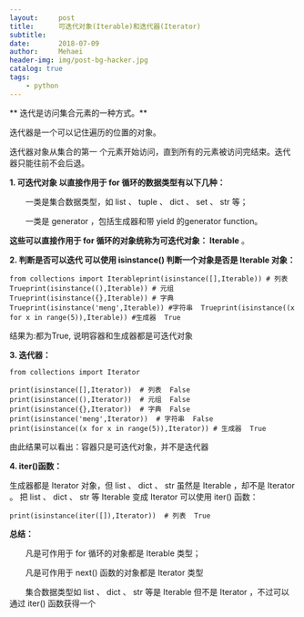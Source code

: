 ```yaml
---
layout:     post
title:      可迭代对象(Iterable)和迭代器(Iterator)
subtitle:   
date:       2018-07-09
author:     Mehaei
header-img: img/post-bg-hacker.jpg
catalog: true
tags:
    - python
---
```

** 迭代是访问集合元素的一种方式。**

迭代器是一个可以记住遍历的位置的对象。

迭代器对象从集合的第一 个元素开始访问，直到所有的元素被访问完结束。迭代器只能往前不会后退。

**1. 可迭代对象 以直接作用于 for 循环的数据类型有以下几种：**

　　一类是集合数据类型，如 list 、 tuple 、 dict 、 set 、 str 等；

　　一类是 generator ，包括生成器和带 yield 的generator function。

**这些可以直接作用于 for 循环的对象统称为可迭代对象： Iterable** 。

**2. 判断是否可以迭代 可以使用 isinstance() 判断一个对象是否是 Iterable 对象：**

```
from collections import Iterableprint(isinstance([],Iterable)) # 列表  Trueprint(isinstance((),Iterable)) # 元组 Trueprint(isinstance({},Iterable)) # 字典  Trueprint(isinstance('meng',Iterable)) #字符串  Trueprint(isinstance((x for x in range(5)),Iterable)) #生成器  True
```

结果为:都为True, 说明容器和生成器都是可迭代对象

**3. 迭代器：**

```
from collections import Iterator

print(isinstance([],Iterator))  # 列表  False
print(isinstance((),Iterator))  # 元组  False
print(isinstance({},Iterator))  # 字典  False
print(isinstance('meng',Iterator))  # 字符串  False
print(isinstance((x for x in range(5)),Iterator)) # 生成器  True
```

由此结果可以看出：容器只是可迭代对象，并不是迭代器

**4. iter()函数：**

生成器都是 Iterator 对象，但 list 、 dict 、 str 虽然是 Iterable ，却不是 Iterator 。 把 list 、 dict 、 str 等 Iterable 变成 Iterator 可以使用 iter() 函数：

```
print(isinstance(iter([]),Iterator))  # 列表  True
```

**总结：**

　　凡是可作用于 for 循环的对象都是 Iterable 类型；

　　凡是可作用于 next() 函数的对象都是 Iterator 类型

　　集合数据类型如 list 、 dict 、 str 等是 Iterable 但不是 Iterator ，不过可以通过 iter() 函数获得一个
